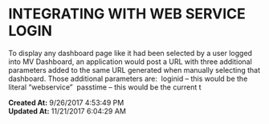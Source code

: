 # INTEGRATING WITH WEB SERVICE LOGIN

To display any dashboard page like it had been selected by a user logged into MV Dashboard, an application would post a URL with three additional parameters added to the same URL generated when manually selecting that dashboard. Those additional parameters are:  loginid – this would be the literal “webservice”  passtime – this would be the current t  

**Created At:** 9/26/2017 4:53:49 PM  
**Updated At:** 11/21/2017 6:04:29 AM  

